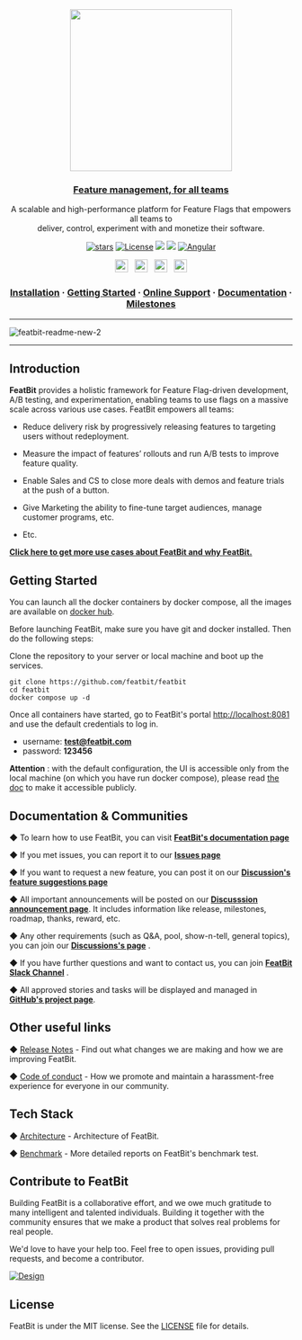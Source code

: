 

<div align="center">

<img src="https://user-images.githubusercontent.com/68597908/206148625-43f14f58-f3c0-4042-82a0-9f9421c270fa.png" width="288" > 


<h3 align="center"><a href="https://medium.com/p/e0cef61572a">Feature management, for all teams</a></h3>


<p>
A scalable and high-performance platform for Feature Flags that empowers all teams to 
<br/>
deliver, control, experiment with and monetize their software.
</p>

<!--
Make New Badge Pattern badges inline
See https://github.com/all-?/all-contributors/issues/361#issuecomment-637166066
-->

[![stars](https://img.shields.io/github/stars/featbit/featbit.svg?style=flat&logo=github&colorB=red&label=stars)](https://github.com/featbit/featbit)                   [![License](https://img.shields.io/static/v1?label=license&message=MIT&color=brightgreen)](https://github.com/featbit/featbit/blob/main/LICENSE)
[![](https://img.shields.io/badge/.NET-%3E=6.0-6E359E?logo=csharp&logoColor=white)](https://dotnet.microsoft.com/)
[![](https://img.shields.io/badge/Python-%3E=3.9-FFDD53?logo=python&logoColor=white)](https://www.python.org/)
[![Angular](https://img.shields.io/badge/Angular-14.0-DD0031?logo=angular&logoColor=white)](https://angular.io/)                                                      


<p>
    <a href="https://featbit.medium.com/introducing-featbit-e0cef61572a"><img src="https://img.shields.io/badge/-Medium-red?style=social&logo=medium" height=23></a>   
    &nbsp;
    <a href="https://join.slack.com/t/featbit/shared_invite/zt-1ew5e2vbb-x6Apan1xZOaYMnFzqZkGNQ"><img src="https://img.shields.io/badge/slack-join-3CC798?style=social&logo=slack" height=23></a>
    &nbsp;
    <a href="https://twitter.com/RealFeatBit"><img src="https://img.shields.io/badge/-Twitter-red?style=social&logo=twitter" height=23></a>
    &nbsp;
    <a href="https://twitter.com/intent/tweet?text=A%20scalable%2C%20high-performance%2C%20and%20open-source%20Feature%20Management%20platform%20that%20empowers%20all%20teams%20to%20deliver%2C%20control%2C%20monetize%2C%20and%20experiment%20with%20their%20software%20at%20https%3A%2F%2Fgithub.com%2Ffeatbit%2Ffeatbit%0A%0A&hashtags=featureflags,dotnet,opensource,featureflag,featuremanagement&via=RealFeatBit"><img src="https://img.shields.io/twitter/url/http/shields.io.svg?style=social" height=23></a>
</p>


<h3 align="center">
  <a href="https://featbit.gitbook.io/docs/installation">Installation</a>
  <span> · </span>
  <a href="https://featbit.gitbook.io/">Getting Started</a>
  <span> · </span>
  <a href="https://join.slack.com/t/featbit/shared_invite/zt-1ew5e2vbb-x6Apan1xZOaYMnFzqZkGNQ">Online Support</a>
  <span> · </span>
  <a href="https://featbit.gitbook.io/">Documentation</a>  
  <span> · </span>
  <a href="https://github.com/featbit/featbit/discussions/categories/announcements">Milestones</a>
</h3>
</div>


--------------------------------------------------

![featbit-readme-new-2](https://user-images.githubusercontent.com/68597908/205070601-bd35f8e8-6765-49e7-8d85-88364be9934b.gif)

--------------------------------------------------

## Introduction

**FeatBit** provides a holistic framework for Feature Flag-driven development, A/B testing, and experimentation, enabling teams to use flags on a massive scale across various use cases. FeatBit empowers all teams:

-	Reduce delivery risk by progressively releasing features to targeting users without redeployment.

-	Measure the impact of features’ rollouts and run A/B tests to improve feature quality.

-	Enable Sales and CS to close more deals with demos and feature trials at the push of a button.

-	Give Marketing the ability to fine-tune target audiences, manage customer programs, etc.

-	Etc.


[**Click here to get more use cases about FeatBit and why FeatBit.**](https://featbit.medium.com/introducing-featbit-e0cef61572a)







## Getting Started

You can launch all the docker containers by docker compose, all the images are available on [docker hub](https://hub.docker.com/u/featbit).

Before launching FeatBit, make sure you have git and docker installed. Then do the following steps:

Clone the repository to your server or local machine and boot up the services.
```
git clone https://github.com/featbit/featbit
cd featbit
docker compose up -d
```
Once all containers have started, go to FeatBit's portal [http://localhost:8081](http://localhost:8081) and use the default credentials to log in.
- username: **test@featbit.com**
- password: **123456**

**Attention** : with the default configuration, the UI is accessible only from the local machine (on which you have run docker compose), please read [the doc](https://featbit.gitbook.io/docs/installation#attention) to make it accessible publicly.

## Documentation & Communities

◆ To learn how to use FeatBit, you can visit [**FeatBit's documentation page**](https://featbit.gitbook.io/docs/)

◆ If you met issues, you can report it to our [**Issues page**](https://github.com/featbit/featbit/issues)

◆ If you want to request a new feature, you can post it on our [**Discussion's feature suggestions page**](https://github.com/featbit/featbit/discussions/categories/feature-suggestions)

◆ All important announcements will be posted on our [**Discusssion announcement page**](https://github.com/featbit/featbit/discussions/categories/announcements). It includes information like release, milestones, roadmap, thanks, reward, etc.

◆ Any other requirements (such as Q&A, pool, show-n-tell, general topics), you can join our [**Discussions's page**](https://github.com/featbit/featbit/discussions) .

◆ If you have further questions and want to contact us, you can join [**FeatBit Slack Channel**](https://join.slack.com/t/featbit/shared_invite/zt-1ew5e2vbb-x6Apan1xZOaYMnFzqZkGNQ) .  

◆ All approved stories and tasks will be displayed and managed in [**GitHub's project page**](https://github.com/orgs/featbit/projects).


## Other useful links

◆  [Release Notes](https://github.com/featbit/featbit/releases) - Find out what changes we are making and how we are improving FeatBit.

◆  [Code of conduct](https://github.com/featbit/featbit/blob/main/code_of_conduct.md) - How we promote and maintain a harassment-free experience for everyone in our community.

## Tech Stack

◆  [Architecture](https://featbit.gitbook.io/docs/tech-stack/architecture) - Architecture of FeatBit.

◆  [Benchmark](https://featbit.gitbook.io/docs/tech-stack/benchmark) - More detailed reports on FeatBit's benchmark test. 


## Contribute to FeatBit

Building FeatBit is a collaborative effort, and we owe much gratitude to many intelligent and talented individuals. Building it together with the community ensures that we make a product that solves real problems for real people. 

We'd love to have your help too. Feel free to open issues, providing pull requests, and become a contributor.

[![Design](https://contribute.design/api/shield/featbit/featbit)](https://contribute.design/featbit/featbit)

## License

FeatBit is under the MIT license. See the [LICENSE](https://github.com/featbit/featbit/blob/main/LICENSE) file for details.
